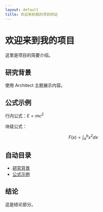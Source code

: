 ```yaml
---
layout: default
title: 欢迎来到我的项目网站
---
```


# 欢迎来到我的项目

这里是项目的简要介绍。  

## 研究背景
使用 Architect 主题展示内容。

## 公式示例
行内公式：$E = mc^2$  

块级公式：  

$$
F(x) = \int_a^b x^2 dx
$$

## 自动目录
- [研究背景](#研究背景)
- [公式示例](#公式示例)

## 结论
这是结论部分。
